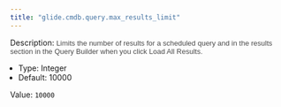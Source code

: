 ```yaml
---
title: "glide.cmdb.query.max_results_limit"
---
```


Description: <span style = 'font-family: Arial; font-size: 13px; color: #4a4a4a;'>Limits the number of results for a scheduled query and in the results section in the Query Builder when you click Load All Results.<ul style='margin: 0px; padding-left:15px;'><li>Type: Integer</li><li>Default: 10000</li></ul></span>

Value: `10000`